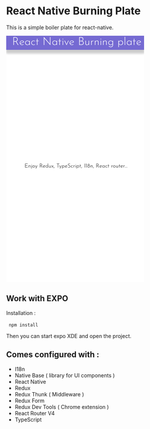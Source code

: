 # React Native Burning Plate

This is a simple boiler plate for react-native.

![Alt text](screen.png?raw=true "Example")


## Work with EXPO


Installation : 

``` npm install```

Then you can start expo XDE and open the project.


## Comes configured with : 

+ I18n
+ Native Base ( library for UI components )
+ React Native
+ Redux
+ Redux Thunk ( Middleware )
+ Redux Form
+ Redux Dev Tools ( Chrome extension )
+ React Router V4
+ TypeScript






